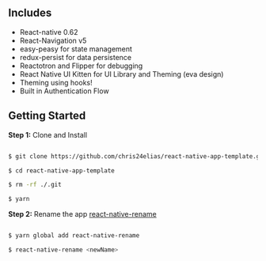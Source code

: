 ## Includes

- React-native 0.62
- React-Navigation v5
- easy-peasy for state management
- redux-persist for data persistence
- Reactotron and Flipper for debugging
- React Native UI Kitten for UI Library and Theming (eva design)
- Theming using hooks!
- Built in Authentication Flow 

## Getting Started

**Step 1:** Clone and Install

```sh

$ git clone https://github.com/chris24elias/react-native-app-template.git

$ cd react-native-app-template

$ rm -rf ./.git

$ yarn

```

**Step 2:** Rename the app [react-native-rename](https://github.com/junedomingo/react-native-rename#installation)

```sh

$ yarn global add react-native-rename

$ react-native-rename <newName>

```
